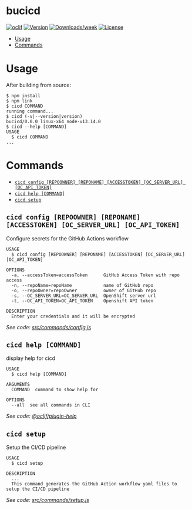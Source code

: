 bucicd
====



[![oclif](https://img.shields.io/badge/cli-oclif-brightgreen.svg)](https://oclif.io)
[![Version](https://img.shields.io/npm/v/cicd.svg)](https://npmjs.org/package/ychen01)
[![Downloads/week](https://img.shields.io/npm/dw/cicd.svg)](https://npmjs.org/package/ychen01)
[![License](https://img.shields.io/npm/l/cicd.svg)](https://github.com/yanchen01/cicd_cli/blob/master/package.json)

<!-- toc -->
* [Usage](#usage)
* [Commands](#commands)
<!-- tocstop -->
# Usage
<!-- usage -->
After building from source:
```sh-session
$ npm install
$ npm link
$ cicd COMMAND
running command...
$ cicd (-v|--version|version)
bucicd/0.0.0 linux-x64 node-v13.14.0
$ cicd --help [COMMAND]
USAGE
  $ cicd COMMAND
...
```
<!-- usagestop -->
# Commands
<!-- commands -->
* [`cicd config [REPOOWNER] [REPONAME] [ACCESSTOKEN] [OC_SERVER_URL] [OC_API_TOKEN]`](#cicd-config-repoowner-reponame-accesstoken-oc_server_url-oc_api_token)
* [`cicd help [COMMAND]`](#cicd-help-command)
* [`cicd setup`](#cicd-setup)

## `cicd config [REPOOWNER] [REPONAME] [ACCESSTOKEN] [OC_SERVER_URL] [OC_API_TOKEN]`

Configure secrets for the GitHub Actions workflow

```
USAGE
  $ cicd config [REPOOWNER] [REPONAME] [ACCESSTOKEN] [OC_SERVER_URL] [OC_API_TOKEN]

OPTIONS
  -a, --accessToken=accessToken      GitHub Access Token with repo access
  -n, --repoName=repoName            name of GitHub repo
  -o, --repoOwner=repoOwner          owner of GitHub repo
  -s, --OC_SERVER_URL=OC_SERVER_URL  OpenShift server url
  -t, --OC_API_TOKEN=OC_API_TOKEN    Openshift API token

DESCRIPTION
  Enter your credentials and it will be encrypted
```

_See code: [src/commands/config.js](https://github.com/yanchen01/cicd_cli/blob/v0.0.0/src/commands/config.js)_

## `cicd help [COMMAND]`

display help for cicd

```
USAGE
  $ cicd help [COMMAND]

ARGUMENTS
  COMMAND  command to show help for

OPTIONS
  --all  see all commands in CLI
```

_See code: [@oclif/plugin-help](https://github.com/oclif/plugin-help/blob/v3.2.0/src/commands/help.ts)_

## `cicd setup`

Setup the CI/CD pipeline

```
USAGE
  $ cicd setup

DESCRIPTION
  ...
  This command generates the GitHub Action workflow yaml files to setup the CI/CD pipeline
```

_See code: [src/commands/setup.js](https://github.com/yanchen01/cicd_cli/blob/v0.0.0/src/commands/setup.js)_
<!-- commandsstop -->
